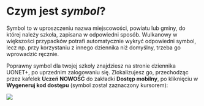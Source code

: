 # Czym jest *symbol*?

Symbol to w uproszczeniu nazwa miejscowości, powiatu lub gminy, do której należy szkoła, zapisana w odpowiedni sposób.
Wulkanowy w większości przypadków potrafi automatycznie wykryć odpowiedni symbol, lecz np. przy korzystaniu z innego
dziennika niż domyślny, trzeba go wprowadzić ręcznie.

Poprawny symbol dla twojej szkoły znajdziesz na stronie dziennika UONET+, po uprzednim zalogowaniu się. Zlokalizujesz go, przechodząc
przez kafelek **Uczeń NOWOŚĆ** do zakładki **Dostęp mobilny**, po kliknięciu w **Wygeneruj kod dostępu** (symbol został zaznaczony kursorem):

![](https://i.imgur.com/v3to2W0.png)
